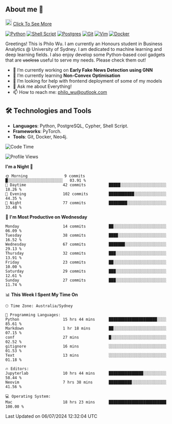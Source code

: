 ## About me 🤗

<a href="#"><img src="https://media.giphy.com/media/hvRJCLFzcasrR4ia7z/giphy.gif" width="20px" height="20px"></a> [Click To See More](https://codeboyphilo.github.io)

[![Python](https://img.shields.io/badge/python-3670A0?style=for-the-badge&logo=python&logoColor=ffdd54)](#)
[![Shell Script](https://img.shields.io/badge/shell_script-%23121011.svg?style=for-the-badge&logo=gnu-bash&logoColor=white)](#)
[![Postgres](https://img.shields.io/badge/postgres-%23316192.svg?style=for-the-badge&logo=postgresql&logoColor=white)](#)
[![Git](https://img.shields.io/badge/git-%23F05033.svg?style=for-the-badge&logo=git&logoColor=white)](#)
[![Vim](https://img.shields.io/badge/VIM-%2311AB00.svg?style=for-the-badge&logo=vim&logoColor=white)](#)
[![Docker](https://img.shields.io/badge/docker-%230db7ed.svg?style=for-the-badge&logo=docker&logoColor=white)](#)

Greetings! This is Philo Wu. I am currently an Honours student in Business Analytics \@ University of Sydney. I am dedicated to machine learning and deep learning fields. I also enjoy develop some Python-based cool gadgets that are ~~useless~~ useful to serve my needs. Please check them out!

- 🔭 I’m currently working on **Early Fake News Detection using GNN**
- 🌱 I’m currently learning **Non-Convex Optimisation**
- 🤔 I’m looking for help with frontend deployment of some of my models
- 💬 Ask me about Everything!
- 📫 How to reach me: philo_wu@outlook.com

## 🛠 Technologies and Tools
- **Languages**: Python, PostgreSQL, Cypher, Shell Script.
- **Frameworks**: PyTorch.
- **Tools**: Git, Docker, Neo4j.

<!--START_SECTION:waka-->
![Code Time](http://img.shields.io/badge/Code%20Time-305%20hrs%2022%20mins-blue)

![Profile Views](http://img.shields.io/badge/Profile%20Views-1-blue)

**I'm a Night 🦉** 

```text
🌞 Morning                9 commits           █░░░░░░░░░░░░░░░░░░░░░░░░   03.91 % 
🌆 Daytime                42 commits          █████░░░░░░░░░░░░░░░░░░░░   18.26 % 
🌃 Evening                102 commits         ███████████░░░░░░░░░░░░░░   44.35 % 
🌙 Night                  77 commits          ████████░░░░░░░░░░░░░░░░░   33.48 % 
```
📅 **I'm Most Productive on Wednesday** 

```text
Monday                   14 commits          ██░░░░░░░░░░░░░░░░░░░░░░░   06.09 % 
Tuesday                  38 commits          ████░░░░░░░░░░░░░░░░░░░░░   16.52 % 
Wednesday                67 commits          ███████░░░░░░░░░░░░░░░░░░   29.13 % 
Thursday                 32 commits          ███░░░░░░░░░░░░░░░░░░░░░░   13.91 % 
Friday                   23 commits          ██░░░░░░░░░░░░░░░░░░░░░░░   10.00 % 
Saturday                 29 commits          ███░░░░░░░░░░░░░░░░░░░░░░   12.61 % 
Sunday                   27 commits          ███░░░░░░░░░░░░░░░░░░░░░░   11.74 % 
```


📊 **This Week I Spent My Time On** 

```text
🕑︎ Time Zone: Australia/Sydney

💬 Programming Languages: 
Python                   15 hrs 44 mins      █████████████████████░░░░   85.61 % 
Markdown                 1 hr 18 mins        ██░░░░░░░░░░░░░░░░░░░░░░░   07.15 % 
conf                     27 mins             █░░░░░░░░░░░░░░░░░░░░░░░░   02.52 % 
gitignore                16 mins             ░░░░░░░░░░░░░░░░░░░░░░░░░   01.53 % 
Text                     13 mins             ░░░░░░░░░░░░░░░░░░░░░░░░░   01.18 % 

🔥 Editors: 
Jupyterlab               10 hrs 44 mins      ███████████████░░░░░░░░░░   58.44 % 
Neovim                   7 hrs 38 mins       ██████████░░░░░░░░░░░░░░░   41.56 % 

💻 Operating System: 
Mac                      18 hrs 23 mins      █████████████████████████   100.00 % 
```


 Last Updated on 06/07/2024 12:32:04 UTC
<!--END_SECTION:waka-->
